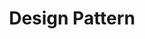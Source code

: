 ---
title: "Design Pattern"
permalink: /categories/design-pattern/
layout: category
taxonomy: DesignPattern
---